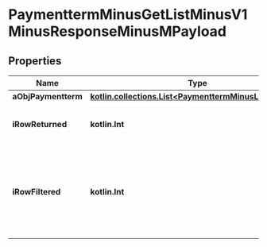 
# PaymenttermMinusGetListMinusV1MinusResponseMinusMPayload

## Properties
Name | Type | Description | Notes
------------ | ------------- | ------------- | -------------
**aObjPaymentterm** | [**kotlin.collections.List&lt;PaymenttermMinusListElement&gt;**](PaymenttermMinusListElement.md) |  | 
**iRowReturned** | **kotlin.Int** | The number of rows returned | 
**iRowFiltered** | **kotlin.Int** | The number of rows matching your filters (if any) or the total number of rows | 



